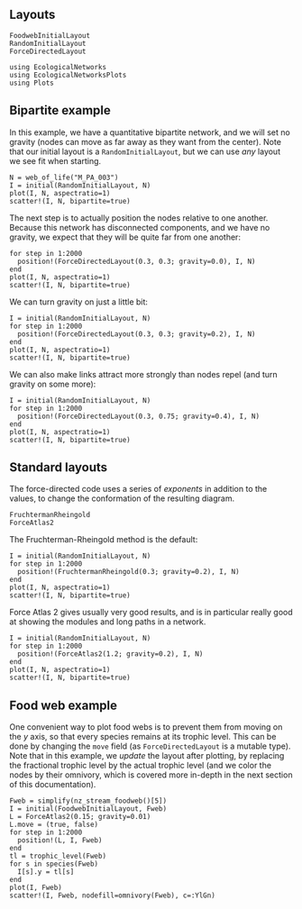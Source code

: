 ## Layouts

```@docs
FoodwebInitialLayout
RandomInitialLayout
ForceDirectedLayout
```

```@setup default
using EcologicalNetworks
using EcologicalNetworksPlots
using Plots
```

## Bipartite example

In this example, we have a quantitative bipartite network, and we will set no
gravity (nodes can move as far away as they want from the center). Note that our
initial layout is a `RandomInitialLayout`, but we can use *any* layout we see
fit when starting.

```@example default
N = web_of_life("M_PA_003")
I = initial(RandomInitialLayout, N)
plot(I, N, aspectratio=1)
scatter!(I, N, bipartite=true)
```

The next step is to actually position the nodes relative to one another. Because
this network has disconnected components, and we have no gravity, we expect that
they will be quite far from one another:

```@example default
for step in 1:2000
  position!(ForceDirectedLayout(0.3, 0.3; gravity=0.0), I, N)
end
plot(I, N, aspectratio=1)
scatter!(I, N, bipartite=true)
```

We can turn gravity on just a little bit:

```@example default
I = initial(RandomInitialLayout, N)
for step in 1:2000
  position!(ForceDirectedLayout(0.3, 0.3; gravity=0.2), I, N)
end
plot(I, N, aspectratio=1)
scatter!(I, N, bipartite=true)
```

We can also make links attract more strongly than nodes repel (and turn gravity
on some more):

```@example default
I = initial(RandomInitialLayout, N)
for step in 1:2000
  position!(ForceDirectedLayout(0.3, 0.75; gravity=0.4), I, N)
end
plot(I, N, aspectratio=1)
scatter!(I, N, bipartite=true)
```

## Standard layouts

The force-directed code uses a series of *exponents* in addition to the values,
to change the conformation of the resulting diagram.

```@docs
FruchtermanRheingold
ForceAtlas2
```

The Fruchterman-Rheingold method is the default:

```@example default
I = initial(RandomInitialLayout, N)
for step in 1:2000
  position!(FruchtermanRheingold(0.3; gravity=0.2), I, N)
end
plot(I, N, aspectratio=1)
scatter!(I, N, bipartite=true)
```

Force Atlas 2 gives usually very good results, and is in particular really good
at showing the modules and long paths in a network.

```@example default
I = initial(RandomInitialLayout, N)
for step in 1:2000
  position!(ForceAtlas2(1.2; gravity=0.2), I, N)
end
plot(I, N, aspectratio=1)
scatter!(I, N, bipartite=true)
```

## Food web example

One convenient way to plot food webs is to prevent them from moving on the *y*
axis, so that every species remains at its trophic level. This can be done by
changing the `move` field (as `ForceDirectedLayout` is a mutable type). Note
that in this example, we *update* the layout after plotting, by replacing the
fractional trophic level by the actual trophic level (and we color the nodes by
their omnivory, which is covered more in-depth in the next section of this
documentation).

```@example default
Fweb = simplify(nz_stream_foodweb()[5])
I = initial(FoodwebInitialLayout, Fweb)
L = ForceAtlas2(0.15; gravity=0.01)
L.move = (true, false)
for step in 1:2000
  position!(L, I, Fweb)
end
tl = trophic_level(Fweb)
for s in species(Fweb)
  I[s].y = tl[s]
end
plot(I, Fweb)
scatter!(I, Fweb, nodefill=omnivory(Fweb), c=:YlGn)
```